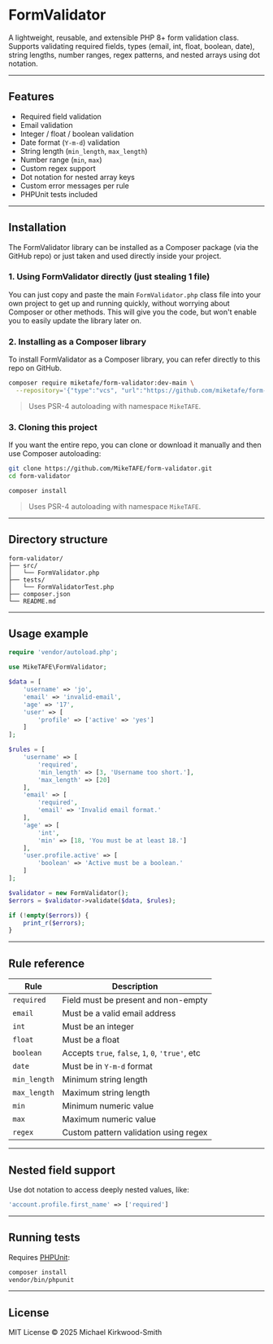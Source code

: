 # FormValidator

A lightweight, reusable, and extensible PHP 8+ form validation class.  
Supports validating required fields, types (email, int, float, boolean, date), string lengths, number ranges, regex patterns, and nested arrays using dot notation.

---

## Features

- Required field validation
- Email validation
- Integer / float / boolean validation
- Date format (`Y-m-d`) validation
- String length (`min_length`, `max_length`)
- Number range (`min`, `max`)
- Custom regex support
- Dot notation for nested array keys
- Custom error messages per rule
- PHPUnit tests included

---

## Installation

The FormValidator library can be installed as a Composer package (via the GitHub repo) or just taken and used directly inside your project.

### 1. Using FormValidator directly (just stealing 1 file)

You can just copy and paste the main `FormValidator.php` class file into your own project to get up and running quickly, without worrying about Composer or other methods. This will give you the code, but won't enable you to easily update the library later on.

### 2. Installing as a Composer library

To install FormValidator as a Composer library, you can refer directly to this repo on GitHub.

```bash
composer require miketafe/form-validator:dev-main \
  --repository='{"type":"vcs", "url":"https://github.com/miketafe/form-validator"}'
```

> Uses PSR-4 autoloading with namespace `MikeTAFE`.

### 3. Cloning this project

If you want the entire repo, you can clone or download it manually and then use Composer autoloading:

```bash
git clone https://github.com/MikeTAFE/form-validator.git
cd form-validator

composer install
```

> Uses PSR-4 autoloading with namespace `MikeTAFE`.

---

## Directory structure

```
form-validator/
├── src/
│   └── FormValidator.php
├── tests/
│   └── FormValidatorTest.php
├── composer.json
└── README.md
```

---

## Usage example

```php
require 'vendor/autoload.php';

use MikeTAFE\FormValidator;

$data = [
    'username' => 'jo',
    'email' => 'invalid-email',
    'age' => '17',
    'user' => [
        'profile' => ['active' => 'yes']
    ]
];

$rules = [
    'username' => [
        'required',
        'min_length' => [3, 'Username too short.'],
        'max_length' => [20]
    ],
    'email' => [
        'required',
        'email' => 'Invalid email format.'
    ],
    'age' => [
        'int',
        'min' => [18, 'You must be at least 18.']
    ],
    'user.profile.active' => [
        'boolean' => 'Active must be a boolean.'
    ]
];

$validator = new FormValidator();
$errors = $validator->validate($data, $rules);

if (!empty($errors)) {
    print_r($errors);
}
```

---

## Rule reference

| Rule         | Description                                      |
| ------------ | ------------------------------------------------ |
| `required`   | Field must be present and non-empty              |
| `email`      | Must be a valid email address                    |
| `int`        | Must be an integer                               |
| `float`      | Must be a float                                  |
| `boolean`    | Accepts `true`, `false`, `1`, `0`, `'true'`, etc |
| `date`       | Must be in `Y-m-d` format                        |
| `min_length` | Minimum string length                            |
| `max_length` | Maximum string length                            |
| `min`        | Minimum numeric value                            |
| `max`        | Maximum numeric value                            |
| `regex`      | Custom pattern validation using regex            |

---

## Nested field support

Use dot notation to access deeply nested values, like:

```php
'account.profile.first_name' => ['required']
```

---

## Running tests

Requires [PHPUnit](https://phpunit.de/):

```bash
composer install
vendor/bin/phpunit
```

---

## License

MIT License © 2025 Michael Kirkwood-Smith
